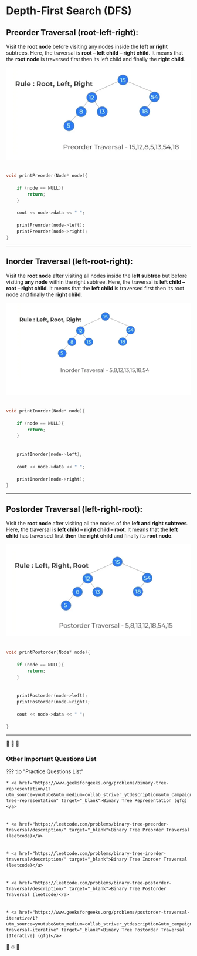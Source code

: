 # Depth-First Search (DFS)


## Preorder Traversal (root-left-right):

Visit the **root node** before visiting any nodes inside the **left or right** subtrees. Here, the traversal is **root – left child – right child**. It means that the **root node** is traversed first then its left child and finally the **right child**.


![loading...](../../../images/dsa/binary_tree/pre.png)

```cpp

void printPreorder(Node* node){

    if (node == NULL){
        return;
    }

    cout << node->data << " ";

    printPreorder(node->left);
    printPreorder(node->right);
}


```

---


## Inorder Traversal (left-root-right):

Visit the **root node** after visiting all nodes inside the **left subtree** but before visiting **any node** within the right subtree. Here, the traversal is **left child – root – right child**.  It means that the **left child** is traversed first then its root node and finally the **right child**.



![loading...](../../../images/dsa/binary_tree/in.png)


```cpp

void printInorder(Node* node){
    
    if (node == NULL){
        return;
    }


    printInorder(node->left);

    cout << node->data << " ";

    printInorder(node->right);
}


```

---



## Postorder Traversal (left-right-root):

Visit the **root node** after visiting all the nodes of the **left and right subtrees**.  Here, the traversal is **left child – right child – root**.  It means that the **left child** has traversed first **then** the **right child** and finally its **root node**.



![loading...](../../../images/dsa/binary_tree/post.png)


```cpp

void printPostorder(Node* node){
    
    if (node == NULL){
        return;
    }


    printPostorder(node->left);
    printPostorder(node->right);

    cout << node->data << " ";

}


```

---


🥇 🥇 🥇


### Other Important Questions List

??? tip "Practice Questions List"


    * <a href="https://www.geeksforgeeks.org/problems/binary-tree-representation/1?utm_source=youtube&utm_medium=collab_striver_ytdescription&utm_campaign=binary-tree-representation" target="_blank">Binary Tree Representation (gfg)</a>


    * <a href="https://leetcode.com/problems/binary-tree-preorder-traversal/description/" target="_blank">Binary Tree Preorder Traversal (leetcode)</a>


    * <a href="https://leetcode.com/problems/binary-tree-inorder-traversal/description/" target="_blank">Binary Tree Inorder Traversal (leetcode)</a>


    * <a href="https://leetcode.com/problems/binary-tree-postorder-traversal/description/" target="_blank">Binary Tree Postorder Traversal (leetcode)</a>


    * <a href="https://www.geeksforgeeks.org/problems/postorder-traversal-iterative/1?utm_source=youtube&utm_medium=collab_striver_ytdescription&utm_campaign=postorder-traversal-iterative" target="_blank">Binary Tree Postorder Traversal [Iterative] (gfg)</a>


    



💯 🔥 🚀

